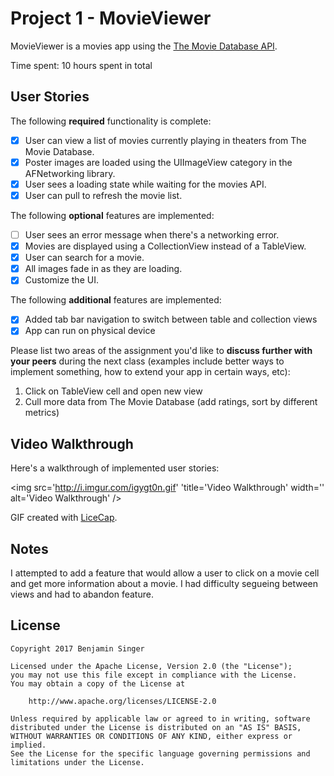 # Project 1 - MovieViewer

MovieViewer is a movies app using the [The Movie Database API](http://docs.themoviedb.apiary.io/#).

Time spent: 10 hours spent in total

## User Stories

The following **required** functionality is complete:

- [X] User can view a list of movies currently playing in theaters from The Movie Database.
- [X] Poster images are loaded using the UIImageView category in the AFNetworking library.
- [X] User sees a loading state while waiting for the movies API.
- [X] User can pull to refresh the movie list.

The following **optional** features are implemented:

- [ ] User sees an error message when there's a networking error.
- [X] Movies are displayed using a CollectionView instead of a TableView.
- [X] User can search for a movie.
- [X] All images fade in as they are loading.
- [X] Customize the UI.

The following **additional** features are implemented:

- [X] Added tab bar navigation to switch between table and collection views 
- [X] App can run on physical device

Please list two areas of the assignment you'd like to **discuss further with your peers** during the next class (examples include better ways to implement something, how to extend your app in certain ways, etc):

1. Click on TableView cell and open new view 
2. Cull more data from The Movie Database (add ratings, sort by different metrics)

## Video Walkthrough 

Here's a walkthrough of implemented user stories:

<img src='http://i.imgur.com/igygt0n.gif' 'title='Video Walkthrough' width='' alt='Video Walkthrough' />

GIF created with [LiceCap](http://www.cockos.com/licecap/).

## Notes

I attempted to add a feature that would allow a user to click on a movie cell and get more information about a movie. I had difficulty segueing between views and had to abandon feature.

## License

    Copyright 2017 Benjamin Singer

    Licensed under the Apache License, Version 2.0 (the "License");
    you may not use this file except in compliance with the License.
    You may obtain a copy of the License at

        http://www.apache.org/licenses/LICENSE-2.0

    Unless required by applicable law or agreed to in writing, software
    distributed under the License is distributed on an "AS IS" BASIS,
    WITHOUT WARRANTIES OR CONDITIONS OF ANY KIND, either express or implied.
    See the License for the specific language governing permissions and
    limitations under the License. 
